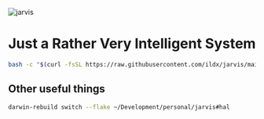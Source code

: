 ![jarvis](https://github.com/user-attachments/assets/482d45da-a5fb-48c1-bfc5-77532d935aa2)

# Just a Rather Very Intelligent System

```bash
bash -c "$(curl -fsSL https://raw.githubusercontent.com/ildx/jarvis/main/bin/install)"
```

## Other useful things
```bash
darwin-rebuild switch --flake ~/Development/personal/jarvis#hal
```